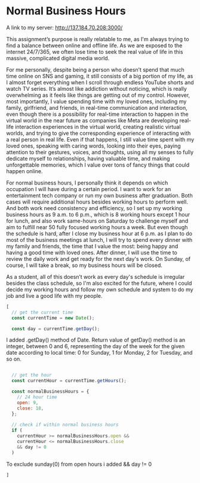 # Normal Business Hours

A link to my server:  http://137.184.70.208:3000/


This assignment’s purpose is really relatable to me, as I'm always trying to find a balance between online and offline life. As we are exposed to the internet 24/7/365, we often lose time to seek the real value of life in this massive, complicated digital media world.

For me personally, despite being a person who doesn’t spend that much time online on SNS and gaming, it still consists of a big portion of my life, as I almost forget everything when I scroll through endless YouTube shorts and watch TV series. It’s almost like addiction without noticing, which is really overwhelming as it feels like things are getting out of my control.
However, most importantly, I value spending time with my loved ones, including my family, girlfriend, and friends, in real-time communication and interaction, even though there is a possibility for real-time interaction to happen in the virtual world in the near future as companies like Meta are developing real-life interaction experiences in the virtual world, creating realistic virtual worlds, and trying to give the corresponding experience of interacting with a real person in real life. Even if that happens, I still value time spent with my loved ones, speaking with caring words, looking into their eyes, paying attention to their gestures, voices, and thoughts, using all my senses to fully dedicate myself to relationships, having valuable time, and making unforgettable memories, which I value over tons of fancy things that could happen online.

For normal business hours, I personally think it depends on which occupation I will have during a certain period. I want to work for an entertainment tech company or run my own business after graduation. Both cases will require additional hours besides working hours to perform well. And both work need consistency and efficiency, so I set up my working business hours as 9 a.m. to 6 p.m., which is 8 working hours except 1 hour for lunch, and also work same-hours on Saturday to challenge myself and aim to fulfill near 50 fully focused working hours a week. But even though the schedule is hard, after I close my business hour at 6 p.m. as I plan to do most of the business meetings at lunch, I will try to spend every dinner with my family and friends, the time that I value the most: being happy and having a good time with loved ones. After dinner, I will use the time to review the daily work and get ready for the next day's work. On Sunday, of course, I will take a break, so my business hours will be closed.

As a student, all of this doesn’t work as every day's schedule is irregular besides the class schedule, so I'm also excited for the future, where I could decide my working hours and follow my own schedule and system to do my job and live a good life with my people. 


```javascript
[
  // get the current time
  const currentTime = new Date();

  const day = currentTime.getDay();

```
I added .getDay() method of Date.
Return value of getDay() method is an integer, between 0 and 6, representing the day of the week for the given date according to local time: 0 for Sunday, 1 for Monday, 2 for Tuesday, and so on. 

```javascript

  // get the hour
  const currentHour = currentTime.getHours();

  const normalBusinessHours = {
    // 24 hour time
    open: 9,
    close: 18,
  };
  
  // check if within normal business hours
  if (
    currentHour >= normalBusinessHours.open &&
    currentHour <= normalBusinessHours.close 
    && day != 0
  ) 

  ``` 

 To exclude sunday(0) from open hours i added && day != 0 


```javascript
]

```
